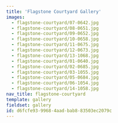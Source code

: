 ```yaml
---
title: 'Flagstone Courtyard Gallery'
images:
  - flagstone-courtyard/07-0642.jpg
  - flagstone-courtyard/08-0651.jpg
  - flagstone-courtyard/09-0652.jpg
  - flagstone-courtyard/10-0658.jpg
  - flagstone-courtyard/11-0675.jpg
  - flagstone-courtyard/12-0673.jpg
  - flagstone-courtyard/13-1068.jpg
  - flagstone-courtyard/01-0640.jpg
  - flagstone-courtyard/02-0685.jpg
  - flagstone-courtyard/03-1055.jpg
  - flagstone-courtyard/05-0684.jpg
  - flagstone-courtyard/06-1054.jpg
  - flagstone-courtyard/14-1058.jpg
nav_title: flagstone-courtyard
template: gallery
fieldset: gallery
id: d6fcfe93-9968-4aad-bab8-83503ec2079c
---
```

